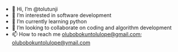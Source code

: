 - 👋 Hi, I’m @tolutunji
- 👀 I’m interested in software development
- 🌱 I’m currently learning python
- 💞️ I’m looking to collaborate on coding and algorithm development
- 📫 How to reach me olubobokuntolulope@gmail.com; olubobokuntolulope@ymail.com

<!---
tolutunji/tolutunji is a ✨ special ✨ repository because its `README.md` (this file) appears on your GitHub profile.
You can click the Preview link to take a look at your changes.
--->
